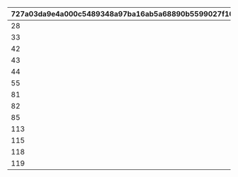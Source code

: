 |727a03da9e4a000c5489348a97ba16ab5a68890b5599027f10413fa1bc73bd7c|f6e6488b5ec9fa8b04191ec5aeedbf125e46a541a5d75c37e49fd69211ebbfe6|dc3d1a724f787909f6db1ca6fcee27be0aaf0e59b71223bf98a76c5371ec3042|eca950955280ed7b3584030f7abecae392505d54d3daf81b5efb7398d13d3026|8810a8427c5c724da24b4177f05682b2609e069fa9b3489c650bb8e041f4f310|
| --- | --- | --- | --- | --- |
|28|27001|2020/03/02 4:59:59|2020/02/15 15:00:00|27001|
|33|27002|2021/03/05 11:59:59|2021/02/15 23:00:00|27001|
|42|27003|2021/09/05 11:59:59|2021/08/15 15:00:00|27001|
|43|27004|2022/01/21 11:59:59|2021/12/31 12:00:00|27001|
|44|27005|2022/03/05 14:59:59|2022/02/15 15:00:00|27005|
|55|27006|2022/09/05 11:59:59|2022/08/15 15:00:00|27001|
|81|27007|2023/01/21 11:59:59|2022/12/31 12:00:00|27001|
|82|27008|2023/03/05 14:59:59|2023/02/15 15:00:00|27005|
|85|27009|2023/05/25 14:59:59|2023/04/30 12:00:00|27009|
|113|27010|2023/09/04 14:59:59|2023/08/15 15:00:00|27001|
|115|27012|2024/01/21 11:59:59|2023/12/31 12:00:00|27012|
|118|27013|2024/03/05 14:59:59|2024/02/15 00:00:00|27005|
|119|27014|2024/05/30 23:59:59|2024/04/30 12:00:00|27012|
